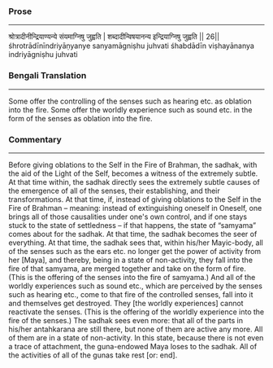 ### Prose 
 --- 
श्रोत्रादीनीन्द्रियाण्यन्ये संयमाग्निषु जुह्वति |
शब्दादीन्विषयानन्य इन्द्रियाग्निषु जुह्वति || 26||
śhrotrādīnīndriyāṇyanye sanyamāgniṣhu juhvati
śhabdādīn viṣhayānanya indriyāgniṣhu juhvati

### Bengali Translation 
 --- 
Some offer the controlling of the senses such as hearing etc. as oblation into the fire. Some offer the worldly experience such as sound etc. in the form of the senses as oblation into the fire.

### Commentary 
 --- 
Before giving oblations to the Self in the Fire of Brahman, the sadhak, with the aid of the Light of the Self, becomes a witness of the extremely subtle. At that time within, the sadhak directly sees the extremely subtle causes of the emergence of all of the senses, their establishing, and their transformations. At that time, if, instead of giving oblations to the Self in the Fire of Brahman – meaning: instead of extinguishing oneself in Oneself, one brings all of those causalities under one's own control, and if one stays stuck to the state of settledness – if that happens, the state of “samyama” comes about for the sadhak. At that time, the sadhak becomes the seer of everything. At that time, the sadhak sees that, within his/her Mayic-body, all of the senses such as the ears etc. no longer get the power of activity from her [Maya], and thereby, being in a state of non-activity, they fall into the fire of that samyama, are merged together and take on the form of fire. (This is the offering of the senses into the fire of samyama.) And all of the worldly experiences such as sound etc., which are perceived by the senses such as hearing etc., come to that fire of the controlled senses, fall into it and themselves get destroyed. They [the worldly experiences] cannot reactivate the senses. (This is the offering of the worldly experience into the fire of the senses.) The sadhak sees even more: that all of the parts in his/her antahkarana are still there, but none of them are active any more. All of them are in a state of non-activity. In this state, because there is not even a trace of attachment, the guna-endowed Maya loses to the sadhak. All of the activities of all of the gunas take rest [or: end]. 
